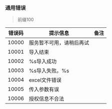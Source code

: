 ### 通用错误

> 前缀100

| 错误码   | 提示信息         | 备注  |
|-------|--------------|-----|
| 10000 | 服务暂不可用，请稍后再试 |     |
| 10001 | 导入结束         |     |
| 10002 | %s导入成功       |     |
| 10003 | %s导入失败。%s    |     |
| 10004 | excel文件错误    |     |
| 10005 | 传入参数有误       |     |
| 10006 | 授权信息不合法      |     |